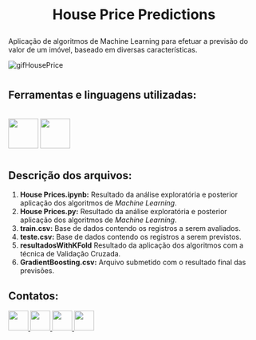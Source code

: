 #
# <p align=center> House Price Predictions </p>

Aplicação de algoritmos de Machine Learning para efetuar a previsão do valor de um imóvel, baseado em diversas características.

![gifHousePrice](https://user-images.githubusercontent.com/54869201/153724466-f1a43847-0dbc-4280-87cc-6041f0a1aed9.gif)

#

## Ferramentas e linguagens utilizadas:


<div>
 
&nbsp;        
<img height=60 width=60 src="https://cdn.jsdelivr.net/gh/devicons/devicon/icons/jupyter/jupyter-original-wordmark.svg" />
<img height=60 width=60 src="https://cdn.jsdelivr.net/gh/devicons/devicon/icons/python/python-original.svg" />
</div>

#

## Descrição dos arquivos:

1. **House Prices.ipynb:** Resultado da análise exploratória e posterior aplicação dos algoritmos de *Machine Learning*.
2. **House Prices.py:** Resultado da análise exploratória e posterior aplicação dos algoritmos de *Machine Learning*.
3. **train.csv:** Base de dados contendo os registros a serem avaliados.
4. **teste.csv:** Base de dados contendo os registros a serem previstos.
5. **resultadosWithKFold** Resultado da aplicação dos algoritmos com a técnica de Validação Cruzada.
6. **GradientBoosting.csv:** Arquivo submetido com o resultado final das previsões.



## Contatos:

<div>    
  <a href="https://www.linkedin.com/in/tferreirasilva/">
    <img width=40 src="https://cdn.jsdelivr.net/gh/devicons/devicon/icons/linkedin/linkedin-original.svg" />
  </a> 
  <a href = "mailto:thiago.ferreirawd@gmail.com">
      <img width=40 src="https://cdn.jsdelivr.net/gh/devicons/devicon/icons/google/google-original.svg" />
  </a>  
  <a href = "https://www.facebook.com/thiago.ferreira.50746">
    <img width=40 src="https://cdn.jsdelivr.net/gh/devicons/devicon/icons/facebook/facebook-original.svg" />
  </a> 
  <a href = "https://github.com/ThiagoFerreiraWD">
    <img width=40 src="https://cdn.jsdelivr.net/gh/devicons/devicon/icons/github/github-original.svg" />
  </a>     
</div>
